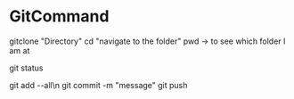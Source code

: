 # GitCommand
gitclone "Directory"
cd "navigate to the folder"
pwd -> to see   which folder I am at

git status

git add --all\n
git commit -m "message"
git push
